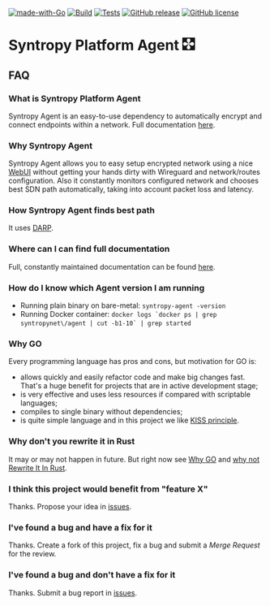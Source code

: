 [![made-with-Go](https://img.shields.io/badge/Made%20with-Go-1f425f.svg)](http://golang.org)
[![Build](https://github.com/SyntropyNet/syntropy-agent/actions/workflows/build.yml/badge.svg)](https://github.com/SyntropyNet/syntropy-agent/actions/workflows/build.yml)
[![Tests](https://github.com/SyntropyNet/syntropy-agent/actions/workflows/test.yml/badge.svg)](https://github.com/SyntropyNet/syntropy-agent/actions/workflows/test.yml)
[![GitHub release](https://img.shields.io/badge/release-releases-green)](https://GitHub.com/SyntropyNet/syntropy-agent/releases/)
[![GitHub license](http://img.shields.io/:license-mit-blue.svg?style=flat-square)](http://badges.mit-license.org)

# Syntropy Platform Agent ![logo](syntropy-logo.png)

## FAQ

### What is Syntropy Platform Agent
Syntropy Agent is an easy-to-use dependency to automatically encrypt and connect endpoints within a network. Full documentation [here](https://docs.syntropystack.com/docs/what-is-syntropy-agent).

### Why Syntropy Agent
Syntropy Agent allows you to easy setup encrypted network using a nice [WebUI](https://platform.syntropystack.com/) without getting your hands dirty with Wireguard and network/routes configuration. Also it constantly monitors configured network and chooses best SDN path automatically, taking into account packet loss and latency.

### How Syntropy Agent finds best path
It uses [DARP](https://darp.syntropystack.com).

### Where can I can find full documentation
Full, constantly maintained documentation can be found [here](https://docs.syntropystack.com/docs/start-syntropy-agent).

### How do I know which Agent version I am running
* Running plain binary on bare-metal:
 ```syntropy-agent -version```
* Running Docker container:
 ```docker logs `docker ps | grep syntropynet\/agent | cut -b1-10` | grep started```

### Why GO
Every programming language has pros and cons, but motivation for GO is:
* allows quickly and easily refactor code and make big changes fast. That's a huge benefit for projects that are in active development stage;
* is very effective and uses less resources if compared with scriptable languages;
* compiles to single binary without dependencies;
* is quite simple language and in this project we like [KISS principle](https://en.wikipedia.org/wiki/KISS_principle).

### Why don't you rewrite it in Rust
It may or may not happen in future. But right now see [Why GO](#why-go) and [why not Rewrite It In Rust](https://github.com/ansuz/RIIR).

### I think this project would benefit from "feature X"
Thanks. Propose your idea in [issues](https://github.com/SyntropyNet/syntropy-agent/issues).

### I've found a bug and have a fix for it
Thanks. Create a fork of this project, fix a bug and submit a *Merge Request* for the review.

### I've found a bug and don't have a fix for it
Thanks. Submit a bug report in [issues](https://github.com/SyntropyNet/syntropy-agent/issues).